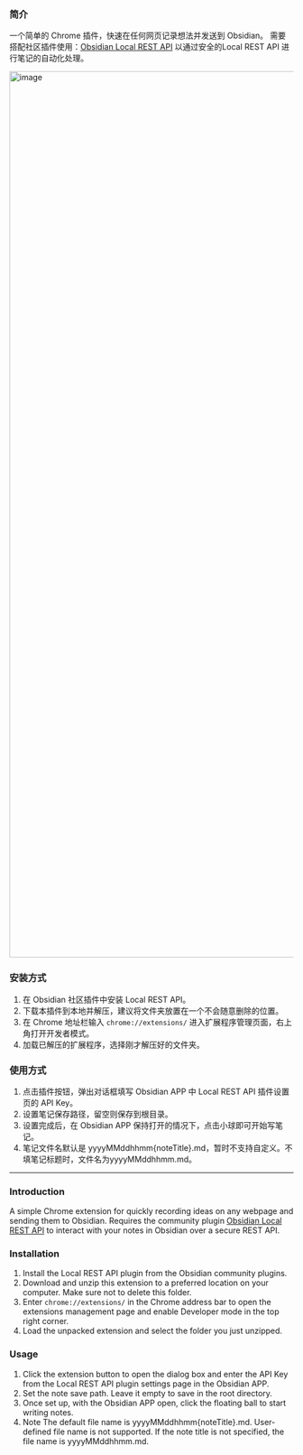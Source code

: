 ### 简介
一个简单的 Chrome 插件，快速在任何网页记录想法并发送到 Obsidian。
需要搭配社区插件使用：[Obsidian Local REST API](https://github.com/coddingtonbear/obsidian-local-rest-api) 以通过安全的Local REST API 进行笔记的自动化处理。

<img width="1571" alt="image" src="https://github.com/moyuguy/sidenote2obsidian/assets/5793687/0fcb66cb-5311-4671-a5f1-0e58575ed253">


### 安装方式
1. 在 Obsidian 社区插件中安装 Local REST API。
2. 下载本插件到本地并解压，建议将文件夹放置在一个不会随意删除的位置。
3. 在 Chrome 地址栏输入 `chrome://extensions/` 进入扩展程序管理页面，右上角打开开发者模式。
4. 加载已解压的扩展程序，选择刚才解压好的文件夹。

### 使用方式
1. 点击插件按钮，弹出对话框填写 Obsidian APP 中 Local REST API 插件设置页的 API Key。
2. 设置笔记保存路径，留空则保存到根目录。
3. 设置完成后，在 Obsidian APP 保持打开的情况下，点击小球即可开始写笔记。
4. 笔记文件名默认是 yyyyMMddhhmm{noteTitle}.md，暂时不支持自定义。不填笔记标题时，文件名为yyyyMMddhhmm.md。

---

### Introduction
A simple Chrome extension for quickly recording ideas on any webpage and sending them to Obsidian.
Requires the community plugin [Obsidian Local REST API](https://github.com/coddingtonbear/obsidian-local-rest-api) to interact with your notes in Obsidian over a secure REST API.

### Installation
1. Install the Local REST API plugin from the Obsidian community plugins.
2. Download and unzip this extension to a preferred location on your computer. Make sure not to delete this folder.
3. Enter `chrome://extensions/` in the Chrome address bar to open the extensions management page and enable Developer mode in the top right corner.
4. Load the unpacked extension and select the folder you just unzipped.

### Usage
1. Click the extension button to open the dialog box and enter the API Key from the Local REST API plugin settings page in the Obsidian APP.
2. Set the note save path. Leave it empty to save in the root directory.
3. Once set up, with the Obsidian APP open, click the floating ball to start writing notes.
4. Note The default file name is yyyyMMddhhmm{noteTitle}.md. User-defined file name is not supported. If the note title is not specified, the file name is yyyyMMddhhmm.md.
